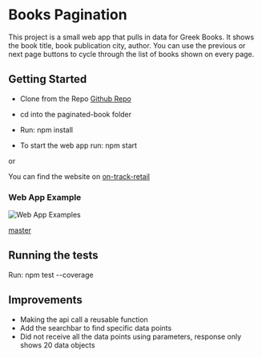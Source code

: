 
# Books Pagination 

This project is a small web app that pulls in data for Greek Books. It shows the book title, book publication city, author. You can use the previous or next page buttons to cycle through the list of books shown on every page.  

## Getting Started

-   Clone from the Repo [Github Repo](git@github.com:SHUBV92/paginated-book.git) 

-   cd into the paginated-book folder 

-   Run: npm install

-   To start the web app run: npm start

or 

You can find the website on [on-track-retail](https://on-track-retail.herokuapp.com/?page=1)

### Web App Example

![Web App Examples](https://github.com/SHUBV92/paginated-book/blob/books/src/assets/Screenshot.png)

[master](https://github.com/SHUBV92/paginated-book/blob/master/src/assets/Screenshot.png)

## Running the tests

Run: npm test --coverage 

## Improvements
-   Making the api call a reusable function
-   Add the searchbar to find specific data points
-   Did not receive all the data points using parameters, response only shows 20 data objects 




